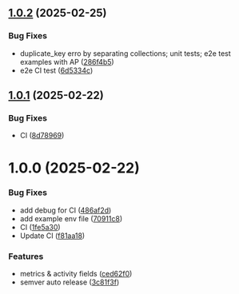 ## [1.0.2](https://github.com/invenira/backend/compare/v1.0.1...v1.0.2) (2025-02-25)


### Bug Fixes

* duplicate_key erro by separating collections; unit tests; e2e test examples with AP ([286f4b5](https://github.com/invenira/backend/commit/286f4b5669580ed09a7cf50ddb4f4874a4aa1d4c))
* e2e CI test ([6d5334c](https://github.com/invenira/backend/commit/6d5334ca1e45b06c315ce1e7a43a74fad6a28871))

## [1.0.1](https://github.com/invenira/backend/compare/v1.0.0...v1.0.1) (2025-02-22)


### Bug Fixes

* CI ([8d78969](https://github.com/invenira/backend/commit/8d789697d2afcf8b3a2c6777b581867331f01648))

# 1.0.0 (2025-02-22)


### Bug Fixes

* add debug for CI ([486af2d](https://github.com/invenira/backend/commit/486af2d9f0713d4f42bc19cee057f96e82014f1e))
* add example env file ([70911c8](https://github.com/invenira/backend/commit/70911c8b8bfa6d8ad9e6381b01904c976346119f))
* CI ([1fe5a30](https://github.com/invenira/backend/commit/1fe5a30369baa8ed50897cee4285237f4b49d37c))
* Update CI ([f81aa18](https://github.com/invenira/backend/commit/f81aa180fc4f69b8e09312c8e792b119abf70b94))


### Features

* metrics & activity fields ([ced62f0](https://github.com/invenira/backend/commit/ced62f0799e95fd991d07b2283f37a0da22525e9))
* semver auto release ([3c81f3f](https://github.com/invenira/backend/commit/3c81f3f2926f60ebdef87bbd871126e620785fcd))
